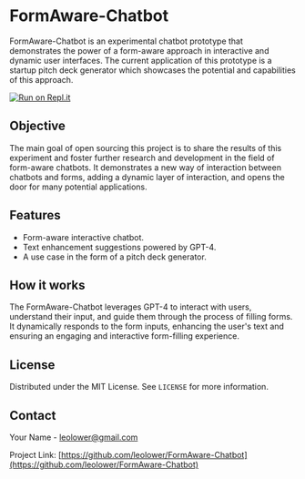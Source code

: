 # FormAware-Chatbot

FormAware-Chatbot is an experimental chatbot prototype that demonstrates the power of a form-aware approach in interactive and dynamic user interfaces. The current application of this prototype is a startup pitch deck generator which showcases the potential and capabilities of this approach.

[![Run on Repl.it](https://repl.it/badge/github/leolower/FormAware-Chatbot)](https://repl.it/github/leolower/FormAware-Chatbot)

## Objective

The main goal of open sourcing this project is to share the results of this experiment and foster further research and development in the field of form-aware chatbots. It demonstrates a new way of interaction between chatbots and forms, adding a dynamic layer of interaction, and opens the door for many potential applications.

## Features
- Form-aware interactive chatbot.
- Text enhancement suggestions powered by GPT-4.
- A use case in the form of a pitch deck generator.

## How it works

The FormAware-Chatbot leverages GPT-4 to interact with users, understand their input, and guide them through the process of filling forms. It dynamically responds to the form inputs, enhancing the user's text and ensuring an engaging and interactive form-filling experience. 

## License

Distributed under the MIT License. See `LICENSE` for more information.

## Contact

Your Name - leolower@gmail.com

Project Link: [https://github.com/leolower/FormAware-Chatbot](https://github.com/leolower/FormAware-Chatbot)
